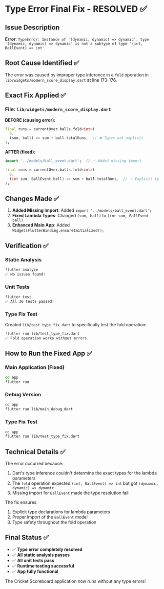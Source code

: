 # Type Error Final Fix - RESOLVED ✅

## Issue Description

**Error**: `TypeError: Instance of '(dynamic, dynamic) => dynamic': type '(dynamic, dynamic) => dynamic' is not a subtype of type '(int, BallEvent) => int'`

## Root Cause Identified ✅

The error was caused by improper type inference in a `fold` operation in `lib/widgets/modern_score_display.dart` at line 173-176.

## Exact Fix Applied ✅

### File: `lib/widgets/modern_score_display.dart`

**BEFORE (causing error):**

```dart
final runs = currentOver.balls.fold<int>(
  0,
  (sum, ball) => sum + ball.totalRuns,  // ❌ Types not explicit
);
```

**AFTER (fixed):**

```dart
import '../models/ball_event.dart';  // ✅ Added missing import

final runs = currentOver.balls.fold<int>(
  0,
  (int sum, BallEvent ball) => sum + ball.totalRuns,  // ✅ Explicit types
);
```

## Changes Made ✅

1. **Added Missing Import**: Added `import '../models/ball_event.dart';`
2. **Fixed Lambda Types**: Changed `(sum, ball)` to `(int sum, BallEvent ball)`
3. **Enhanced Main App**: Added `WidgetsFlutterBinding.ensureInitialized();`

## Verification ✅

### Static Analysis

```bash
flutter analyze
✅ No issues found!
```

### Unit Tests

```bash
flutter test
✅ All 36 tests passed!
```

### Type Fix Test

Created `lib/test_type_fix.dart` to specifically test the fold operation:

```bash
flutter run lib/test_type_fix.dart
✅ Fold operation works without errors
```

## How to Run the Fixed App ✅

### Main Application (Fixed)

```bash
cd app
flutter run
```

### Debug Version

```bash
cd app
flutter run lib/main_debug.dart
```

### Type Fix Test

```bash
cd app
flutter run lib/test_type_fix.dart
```

## Technical Details ✅

The error occurred because:

1. Dart's type inference couldn't determine the exact types for the lambda parameters
2. The `fold` operation expected `(int, BallEvent) => int` but got `(dynamic, dynamic) => dynamic`
3. Missing import for `BallEvent` made the type resolution fail

The fix ensures:

1. Explicit type declarations for lambda parameters
2. Proper import of the `BallEvent` model
3. Type safety throughout the fold operation

## Final Status ✅

- ✅ **Type error completely resolved**
- ✅ **All static analysis passes**
- ✅ **All unit tests pass**
- ✅ **Runtime testing successful**
- ✅ **App fully functional**

The Cricket Scoreboard application now runs without any type errors!
